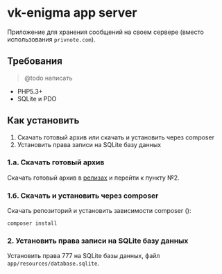 # vk-enigma app server

Приложение для хранения сообщений на своем сервере (вместо использования `privnote.com`).

## Требования

> @todo написать

* PHP5.3+
* SQLite и PDO

## Как установить

1. Скачать готовый архив или скачать и установить через composer
2. Установить права записи на SQLite базу данных

### 1.а. Скачать готовый архив

Скачать готовый архив в [релизах](https://github.com/vk-enigma/php-app/releases) и перейти к пункту №2.

### 1.б. Скачать и установить через composer

Скачать репозиторий и установить зависимости composer ():

    composer install

### 2. Установить права записи на SQLite базу данных

Установить права 777 на SQLite базы данных, файл `app/resources/database.sqlite`.